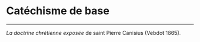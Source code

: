 # Catéchisme de base

***

*La doctrine chrétienne exposée* de saint Pierre Canisius (Vebdot 1865).
